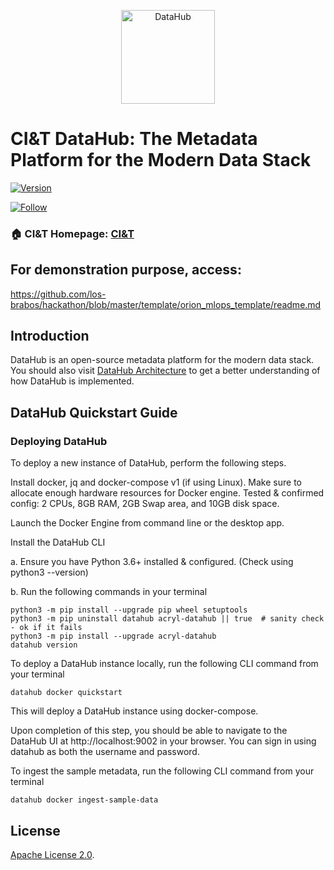 <!--HOSTED_DOCS_ONLY
import useBaseUrl from '@docusaurus/useBaseUrl';

export const Logo = (props) => {
  return (
    <div style={{ display: "flex", justifyContent: "center", padding: "20px" }}>
      <img
        height="150"
        alt="CI&T"
        src={useBaseUrl("https://ciandt.com/themes/custom/ciandt_theme/logo.svg")}
        {...props}
      />
    </div>
  );
};

<Logo />

<!--
HOSTED_DOCS_ONLY-->
<p align="center">
<img alt="DataHub" src="https://ciandt.com/themes/custom/ciandt_theme/logo.svg" height="150" />
</p>
<!-- -->

# CI&T DataHub: The Metadata Platform for the Modern Data Stack
[![Version](https://img.shields.io/github/v/release/datahub-project/datahub?include_prereleases)](https://github.com/datahub-project/datahub/releases/latest)

[![Follow](https://img.shields.io/twitter/follow/ciandt?label=Follow&style=social)](https://twitter.com/ciandt)
### 🏠 CI&T Homepage: [CI&T](https://ciandt.com/br/pt-br)

## For demonstration purpose, access:
https://github.com/los-brabos/hackathon/blob/master/template/orion_mlops_template/readme.md

## Introduction

DataHub is an open-source metadata platform for the modern data stack. You should also visit [DataHub Architecture](docs/architecture/architecture.md) to get a better understanding of how DataHub is implemented.

## DataHub Quickstart Guide
### Deploying DataHub
To deploy a new instance of DataHub, perform the following steps.

Install docker, jq and docker-compose v1 (if using Linux). Make sure to allocate enough hardware resources for Docker engine. Tested & confirmed config: 2 CPUs, 8GB RAM, 2GB Swap area, and 10GB disk space.

Launch the Docker Engine from command line or the desktop app.

Install the DataHub CLI

a. Ensure you have Python 3.6+ installed & configured. (Check using python3 --version)

b. Run the following commands in your terminal

```
python3 -m pip install --upgrade pip wheel setuptools
python3 -m pip uninstall datahub acryl-datahub || true  # sanity check - ok if it fails
python3 -m pip install --upgrade acryl-datahub
datahub version
```

To deploy a DataHub instance locally, run the following CLI command from your terminal

```
datahub docker quickstart
```

This will deploy a DataHub instance using docker-compose.

Upon completion of this step, you should be able to navigate to the DataHub UI at http://localhost:9002 in your browser. You can sign in using datahub as both the username and password.

To ingest the sample metadata, run the following CLI command from your terminal

```
datahub docker ingest-sample-data
```

## License

[Apache License 2.0](./LICENSE).
